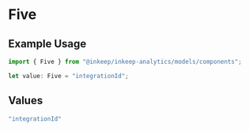 # Five

## Example Usage

```typescript
import { Five } from "@inkeep/inkeep-analytics/models/components";

let value: Five = "integrationId";
```

## Values

```typescript
"integrationId"
```